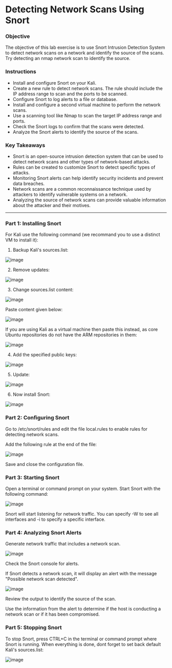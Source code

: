 # Detecting Network Scans Using Snort

### Objective

The objective of this lab exercise is to use Snort Intrusion Detection System to detect network scans on a network and identify the source of the scans. Try detecting an nmap network scan to identify the source.

### Instructions

- Install and configure Snort on your Kali.
- Create a new rule to detect network scans. The rule should include the IP address range to scan and the ports to be scanned.
- Configure Snort to log alerts to a file or database.
- Install and configure a second virtual machine to perform the network scans.
- Use a scanning tool like Nmap to scan the target IP address range and ports.
- Check the Snort logs to confirm that the scans were detected.
- Analyze the Snort alerts to identify the source of the scans.

### Key Takeaways

- Snort is an open-source intrusion detection system that can be used to detect network scans and other types of network-based attacks.
- Rules can be created to customize Snort to detect specific types of attacks.
- Monitoring Snort alerts can help identify security incidents and prevent data breaches.
- Network scans are a common reconnaissance technique used by attackers to identify vulnerable systems on a network.
- Analyzing the source of network scans can provide valuable information about the attacker and their motives.

----------------------------------------------------------------------------------------------------------------------------------------------------------------------------------------

### Part 1: Installing Snort

For Kali use the following command (we recommand you to use a distinct VM to install it):

1. Backup Kali's sources.list:

![image](https://github.com/user-attachments/assets/7d87a435-9ce8-408c-a68f-06fae0f9daf4)

2. Remove updates:

![image](https://github.com/user-attachments/assets/af4d9d75-9ac7-43ce-b0ca-13b24e5510eb)

3. Change sources.list content:

![image](https://github.com/user-attachments/assets/db34d8fb-abf7-45cb-a036-6f6f9dececff)

Paste content given below:

![image](https://github.com/user-attachments/assets/36d60ed3-4ceb-48ce-b823-bae79fbd5633)

If you are using Kali as a virtual machine then paste this instead, as core Ubuntu repositories do not have the ARM repositories in them:

![image](https://github.com/user-attachments/assets/2b5fc0a7-c30b-4e3e-801b-bc64daf5a4ec)

4. Add the specified public keys:

![image](https://github.com/user-attachments/assets/42718c4f-022a-4ee5-bf58-9ad4ed7ec63a)

5. Update:

![image](https://github.com/user-attachments/assets/fbf498ef-0f5e-4a43-ac51-9e78769fd4e0)

6. Now install Snort:

![image](https://github.com/user-attachments/assets/910b82e0-0491-4852-abb3-0e8be25381dc)

### Part 2: Configuring Snort

Go to /etc/snort/rules and edit the file local.rules to enable rules for detecting network scans.

Add the following rule at the end of the file:

![image](https://github.com/user-attachments/assets/bcc9c2cc-cdde-4fa5-9325-a15c6c28c0d2)

Save and close the configuration file.

### Part 3: Starting Snort

Open a terminal or command prompt on your system.
Start Snort with the following command:

![image](https://github.com/user-attachments/assets/4471e403-a6ea-4118-8a4b-60ee942b19f4)

Snort will start listening for network traffic. You can specify -W to see all interfaces and -i to specify a specific interface.

### Part 4: Analyzing Snort Alerts

Generate network traffic that includes a network scan.

![image](https://github.com/user-attachments/assets/719c450e-f0ca-488d-b5f2-54d243cac9fb)

Check the Snort console for alerts.

If Snort detects a network scan, it will display an alert with the message "Possible network scan detected".

![image](https://github.com/user-attachments/assets/3ae06f6d-d64b-4032-9ce6-65bc27e797ef)

Review the output to identify the source of the scan.

Use the information from the alert to determine if the host is conducting a network scan or if it has been compromised.

### Part 5: Stopping Snort

To stop Snort, press CTRL+C in the terminal or command prompt where Snort is running.
When everything is done, dont forget to set back default Kali's sources.list:

![image](https://github.com/user-attachments/assets/b882356b-8002-4487-8066-45c4562a1b4f)






